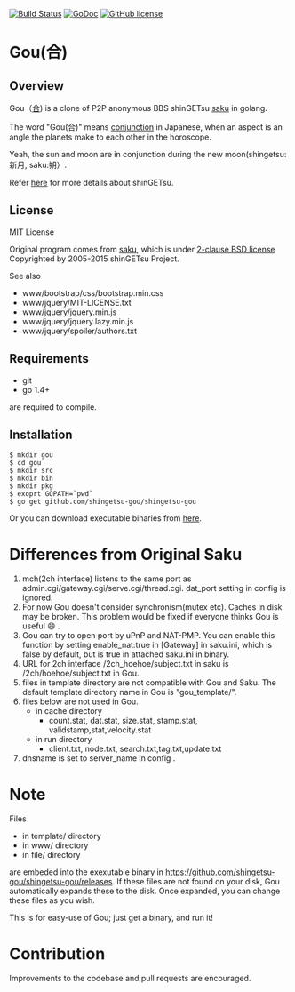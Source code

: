 [![Build Status](https://travis-ci.org/shingetsu-gou/shingetsu-gou.svg?branch=master)](https://travis-ci.org/shingetsu-gou/shingetsu-gou)
[![GoDoc](https://godoc.org/github.com/shingetsu-gou/shingetsu-gou?status.svg)](https://godoc.org/github.com/shingetsu-gou/shingetsu-gou)
[![GitHub license](https://img.shields.io/badge/license-MIT-blue.svg)](https://raw.githubusercontent.com/shingetsu-gou/shingetsu-gou/master/LICENSE)


# Gou(合) 

## Overview

Gou（[合](https://ja.wikipedia.org/wiki/%E5%90%88_%28%E5%A4%A9%E6%96%87%29)) is a clone of P2P anonymous BBS shinGETsu [saku](https://github.com/shingetsu/saku) in golang.

The word "Gou(合)" means [conjunction](https://en.wikipedia.org/wiki/Astrological_aspect) in Japanese, when an aspect is an angle the planets make to each other in the horoscope.

Yeah, the sun and moon are in conjunction during the new moon(shingetsu:新月, saku:朔）.

Refer [here](http://www.shingetsu.info/) for more details about shinGETsu.

## License

MIT License

Original program comes from [saku](https://github.com/shingetsu/saku), which is under [2-clause BSD license](https://github.com/shingetsu/saku/blob/master/LICENSE)
Copyrighted by 2005-2015 shinGETsu Project.

See also

 * www/bootstrap/css/bootstrap.min.css
 * www/jquery/MIT-LICENSE.txt
 * www/jquery/jquery.min.js
 * www/jquery/jquery.lazy.min.js
 * www/jquery/spoiler/authors.txt


## Requirements

* git
* go 1.4+

are required to compile.

## Installation

    $ mkdir gou
    $ cd gou
    $ mkdir src
    $ mkdir bin
    $ mkdir pkg
    $ exoprt GOPATH=`pwd`
    $ go get github.com/shingetsu-gou/shingetsu-gou
	
Or you can download executable binaries from [here](https://github.com/shingetsu-gou/shingetsu-gou/releases).

# Differences from Original Saku

1. mch(2ch interface) listens to the same port as admin.cgi/gateway.cgi/serve.cgi/thread.cgi. dat_port setting in config is ignored.
2. For now Gou doesn't consider synchronism(mutex etc). Caches in disk may be broken. This problem would be fixed if everyone thinks Gou is useful :smile: .
3. Gou can try to open port by uPnP and NAT-PMP. You can enable this function by setting enable_nat:true in [Gateway]  in saku.ini, which is false by default, but is true in attached saku.ini in binary.
4. URL for 2ch interface /2ch_hoehoe/subject.txt in saku is /2ch/hoehoe/subject.txt in Gou.
5. files in template directory are not compatible with Gou and Saku. The default template directory name in Gou is "gou_template/".
6. files below are not used in Gou.
	* in cache directory
		* count.stat, dat.stat, size.stat, stamp.stat, validstamp,stat,velocity.stat
	* in run directory
		* client.txt, node.txt, search.txt,tag.txt,update.txt
7. dnsname is set to server_name in config .

# Note

Files 

* in template/ directory
* in www/ directory
* in file/ directory

are embeded into the exexutable binary in https://github.com/shingetsu-gou/shingetsu-gou/releases.
If these files are not found on your disk, Gou automatically expands these to the disk.
Once expanded, you can change these files as you wish.

This is for easy-use of Gou; just get a binary, and run it!

# Contribution

Improvements to the codebase and pull requests are encouraged.


